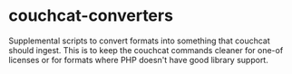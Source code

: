 # couchcat-converters

Supplemental scripts to convert formats into something that couchcat should ingest. This is to keep the couchcat commands cleaner for one-of licenses or for formats where PHP doesn't have good library support.
